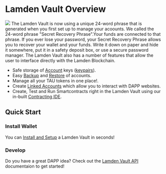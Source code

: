 
# Lamden Vault Overview

![](../../img/wallet/wallet_main_view.png)
The Lamden Vault is now using a unique 24-word phrase that is generated when you first set up to manage your acoounts.
We called the 24-word phrase "Secret Recovery Phrase".Your funds are connected to that phrase. If you ever lose your password, your Secret Recovery Phrase allows you to recover your wallet and your funds. Write it down on paper and hide it somewhere, put it in a safety deposit box, or use a secure password manager.
The Lamden Vault also has a number of features that allow the user to interface directly with the Lamden Blockchain.


 - Safe storage of <u>[Account](/docs/wallet/accounts_overview)</u> keys (<u>[keypairs](/docs/wallet/accounts_linked_overview)</u>).
 - Easy <u>[Backup](/docs/wallet/backup_overview)</u> and <u>[Restore](/docs/wallet/restore_keystore)</u> of accounts.
 - Manage all your TAU tokens in one place!.
 - Create <u>[Linked Accounts](/docs/wallet/accounts_linked_overview)</u> which allow you to interact with DAPP websites.
 - Create, Test and Run Smartcontracts right in the Lamden Vault using our in-built <u>[Contracting IDE](/docs/wallet/ide_overview)</u>.
 
## Quick Start

### Install Wallet
You can <u>[Install and Setup](/docs/wallet/first_vault_install)</u> a Lamden Vault in seconds!

### Develop
Do you have a great DAPP idea?  Check out the <u>[Lamden Vault API](/docs/develop/wallet_api/overview)</u> documentaion to get started!
